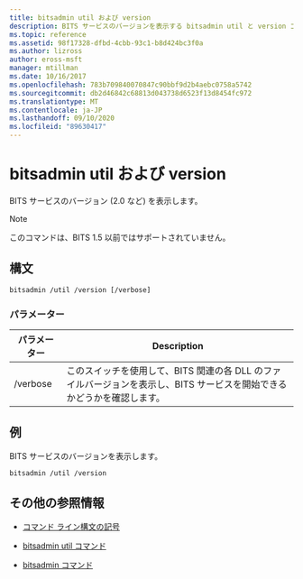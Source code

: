 ```yaml
---
title: bitsadmin util および version
description: BITS サービスのバージョンを表示する bitsadmin util と version コマンドのリファレンス記事です。
ms.topic: reference
ms.assetid: 98f17328-dfbd-4cbb-93c1-b8d424bc3f0a
ms.author: lizross
author: eross-msft
manager: mtillman
ms.date: 10/16/2017
ms.openlocfilehash: 783b709840070847c90bbf9d2b4aebc0758a5742
ms.sourcegitcommit: db2d46842c68813d043738d6523f13d8454fc972
ms.translationtype: MT
ms.contentlocale: ja-JP
ms.lasthandoff: 09/10/2020
ms.locfileid: "89630417"
---
```

# <a name="bitsadmin-util-and-version"></a>bitsadmin util および version

BITS サービスのバージョン (2.0 など) を表示します。

> [!NOTE]
> このコマンドは、BITS 1.5 以前ではサポートされていません。

## <a name="syntax"></a>構文

```
bitsadmin /util /version [/verbose]
```

### <a name="parameters"></a>パラメーター

| パラメーター | Description |
| --------- | ----------- |
| /verbose | このスイッチを使用して、BITS 関連の各 DLL のファイルバージョンを表示し、BITS サービスを開始できるかどうかを確認します。|

## <a name="examples"></a>例

BITS サービスのバージョンを表示します。

```
bitsadmin /util /version
```

## <a name="additional-references"></a>その他の参照情報

- [コマンド ライン構文の記号](command-line-syntax-key.md)

- [bitsadmin util コマンド](bitsadmin-util.md)

- [bitsadmin コマンド](bitsadmin.md)
